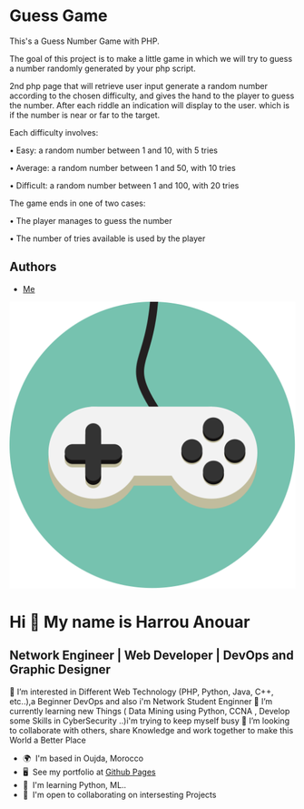 
# Guess Game
This's a Guess Number Game with PHP.

The goal of this project is to make a little game in which we will try to guess a number
randomly generated by your php script.

2nd php page that will retrieve user input generate a random number
according to the chosen difficulty, and gives the hand to the player to guess the number.
After each riddle an indication will display to the user.
which is if the number is near or far to the target.

Each difficulty involves: 

• Easy: a random number between 1 and 10, with 5 tries

• Average: a random number between 1 and 50, with 10 tries

• Difficult: a random number between 1 and 100, with 20 tries

The game ends in one of two cases: 

• The player manages to guess the number

• The number of tries available is used by the player



## Authors

- [Me](https://github.com/anouarharrou)


![Logo](https://github.com/anouarharrou/Guess_Game/blob/main/icon.png)



Hi 👋 My name is Harrou Anouar
==============================

Network Engineer | Web Developer | DevOps and Graphic Designer
--------------------------------------------------------------

👀 I’m interested in Different Web Technology (PHP, Python, Java, C++, etc..),a Beginner DevOps and also i'm Network Student Enginner 
🌱 I’m currently learning new Things ( Data Mining using Python, CCNA , Develop some Skills in CyberSecurity ..)i'm trying to keep myself busy 
💞️ I’m looking to collaborate with others, share Knowledge and work together to make this World a Better Place

* 🌍  I'm based in Oujda, Morocco
* 🖥️  See my portfolio at [Github Pages](http://anouarharrou.github.io/)
* 🧠  I'm learning Python, ML..
* 🤝  I'm open to collaborating on intersesting Projects
